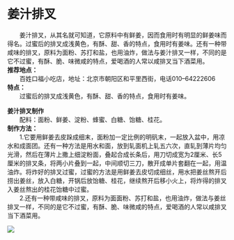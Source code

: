 # 姜汁排叉  

&emsp;&emsp;姜汁排叉，从其名就可知道，它原料中有鲜姜，因而食用时有明显的鲜姜味而得名。过蜜后的排叉成浅黄色，有酥、甜、香的特点，食用时有姜味。还有一种带咸味的排叉，原料为面粉、苏打和盐，也用油炸，做法与姜汁排叉一样，不同的是它不过蜜，有酥、脆、味微咸的特点，爱喝酒的人常以咸排叉当下酒菜用。  
**推荐地点：**  
&emsp;&emsp;百姓口福小吃店，地址：北京市朝阳区和平里西街，电话010–64222606  
**特点：**  
&emsp;&emsp;过蜜后的排叉成浅黄色，有酥、甜、香的特点，食用时有姜味。  

**姜汁排叉制作**  
&emsp;&emsp;配料：面粉、鲜姜、淀粉、蜂蜜、白糖、饴糖、桂花。  
**制作方法：**  
&emsp;&emsp;1.它要用鲜姜去皮跺成细末，面粉加一定比例的明矾末，一起放入盆中，用凉水和成面团。还有一种方法是用水和面，放到轧面机上轧五六次，直轧到薄片均匀光滑，然后在薄片上撒上细淀粉面，叠起合成长条后，用刀切成宽为2厘米、长5厘米的排叉条，将两小片叠到一起，中间顺切三刀，散开成单片套翻在一起，用温油炸。将炸好的排叉过蜜，过蜜的方法是用鲜姜去皮切成细丝，用水把姜丝熬开后捞出姜丝，放入白糖，开锅后放饴糖、桂花，继续熬开后移小火上，将炸得的排叉入姜丝熬出的桂花饴糖中过蜜。  
&emsp;&emsp;2.还有一种带咸味的排叉，原料为面面粉、苏打和盐，也用油炸，做法与姜丝排叉一样，不同的是它不过蜜，有酥、脆、味微咸的特点，爱喝酒的人常以咸排叉当下酒菜用。  

![](https://raw.gitmirror.com/szqq0512/Pic/main/img/202201211933871.png)  
<!-- Last processed: 2025-07-22 03:44:25 -->
